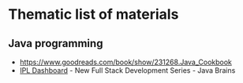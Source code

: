# Thematic list of materials

## Java programming
* https://www.goodreads.com/book/show/231268.Java_Cookbook
* [IPL Dashboard](https://www.youtube.com/watch?v=aL1oP4GJR7M&list=PLqq-6Pq4lTTa8V613TZhGq4o8hSgkMGQ0) - New Full Stack Development Series - Java Brains